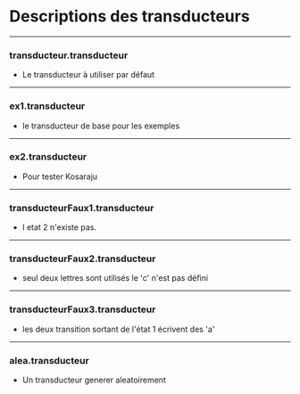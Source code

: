 # Descriptions des transducteurs
---
### transducteur.transducteur
- Le transducteur à utiliser par défaut
---
### ex1.transducteur
- le transducteur de base pour les exemples
---
### ex2.transducteur
- Pour tester Kosaraju
---
### transducteurFaux1.transducteur
- l etat 2 n'existe pas. 
---
### transducteurFaux2.transducteur
- seul deux lettres sont utilisés le 'c' n'est pas défini
---
### transducteurFaux3.transducteur
- les deux transition sortant de l'état 1 écrivent des 'a'
---
### alea.transducteur
- Un transducteur generer aleatoirement
